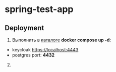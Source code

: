 # spring-test-app

## Deployment

1. Выполнить в [каталоге](infastructure/spring-test-application) **docker compose up -d**:
- keycloak [https://localhost:4443](https://localhost:4443)
- postgres port: **4432**
2.

